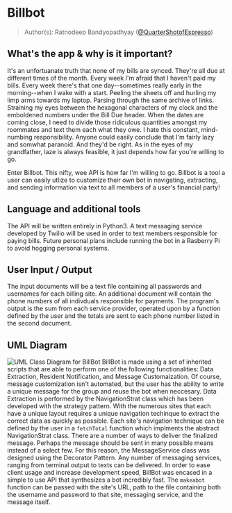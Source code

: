 # Billbot

> Author(s): Ratnodeep Bandyopadhyay ([@QuarterShotofEspresso](https://github.com/QuarterShotofEspresso))

## What's the app & why is it important?
It's an unfortuanate truth that none of my bills are synced. They're all due at different times of the month. Every week I'm afraid that I haven't paid my bills. Every week there's that one day--sometimes really early in the morning--when I wake with a start. Peeling the sheets off and hurling my limp arms towards my laptop. Parsing through the same archive of links. Straining my eyes between the hexagonal characters of my clock and the emboldened numbers under the Bill Due header. When the dates are coming close, I need to divide those ridiculous quantities amongst my roommates and text them each what they owe. I hate this constant, mind-numbing responsibility. Anyone could easily conclude that I'm fairly lazy and somwhat paranoid. And they'd be right. As in the eyes of my grandfather, laze is always feasible, it just depends how far you're willing to go.

Enter Billbot. This nifty, wee API is how far I'm willing to go. Billbot is a tool a user can easily utlize to customize their own bot in navigating, extracting, and sending information via text to all members of a user's financial party!

## Language and additional tools
The API will be written entirely in Python3. A text messaging service developed by Twilio will be used in order to text members responsible for paying bills. Future personal plans include running the bot in a Rasberry Pi to avoid hogging personal systems.

## User Input / Output
The input documents will be a text file containing all passwords and usernames for each billing site. An additional document will contain the phone numbers of all indivduals responsible for payments. The program's output is the sum from each service provider, operated upon by a function defined by the user and the totals are sent to each phone number listed in the second document.

## UML Diagram
![UML Class Diagram for BillBot](https://github.com/cs100/final-project-rb/blob/master/figures/BillBotUML_rev1.png)
BillBot is made using a set of inherited scripts that are able to perform one of the following functionalities: Data Extraction, Resident Notification, and Message Customaization.
Of course, message customization isn't automated, but the user has the ability to write a unique message for the group and reuse the bot when neccesary.
Data Extraction is performed by the NavigationStrat class which has been developed with the strategy pattern. With the numerous sites that each have a unique layout requires a unique navigation techinque to extract the correct data as quickly as possible. Each site's navigation technique can be defined by the user in a `fetchTotal` function which implments the abstract NavigationStrat class. There are a number of ways to deliver the finalized message. Perhaps the message should be sent in many possible means instead of a select few. For this reason, the MessageService class was designed using the Decorator Pattern. Any number of messaging services, ranging from terminal output to texts can be delivered. In order to ease client usage and increase development speed, BillBot was encased in a simple to use API that synthesizes a bot incredibly fast. The `makeabot` function can be passed with the site's URL, path to the file containing both the username and password to that site, messaging service, and the message itself.

